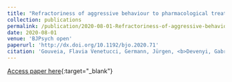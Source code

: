 ```yaml
---
title: "Refractoriness of aggressive behaviour to pharmacological treatment: cortical thickness analysis in autism spectrum disorder"
collection: publications
permalink: /publication/2020-08-01-Refractoriness-of-aggressive-behaviour-to-pharmacological-treatment-cortical-thickness-analysis-in-autism-spectrum-disorder
date: 2020-08-01
venue: 'BJPsych open'
paperurl: 'http://dx.doi.org/10.1192/bjo.2020.71'
citation: 'Gouveia, Flavia Venetucci, Germann, Jürgen, <b>Devenyi, Gabriel A</b>, Morais, Rosa M C B, Santos, Ana Paula M, Fonoff, Erich T, Hamani, Clement, Brentani, Helena, Chakravarty, M Mallar, Martinez, Raquel C R, &quot;Refractoriness of aggressive behaviour to pharmacological treatment: cortical thickness analysis in autism spectrum disorder.&quot; BJPsych open, 2020.'
---
```

[Access paper here](http://dx.doi.org/10.1192/bjo.2020.71){:target="_blank"}
